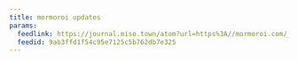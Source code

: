 ```yaml
---
title: mormoroi updates
params:
  feedlink: https://journal.miso.town/atom?url=https%3A//mormoroi.com/_parts/rss.html
  feedid: 9ab3ffd1f54c95e7125c5b762db7e325
---
```

